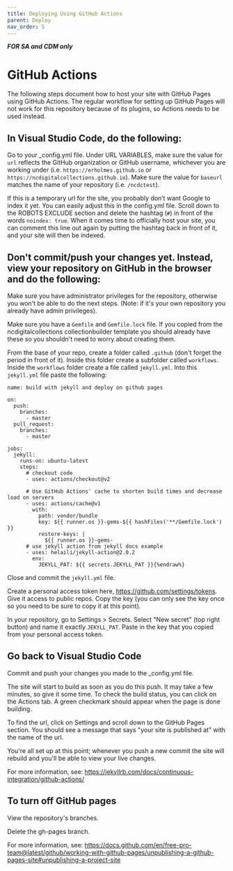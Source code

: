 ```yaml
---
title: Deploying Using GitHub Actions
parent: Deploy
nav_order: 5
---
```


***FOR SA and CDM only***

# GitHub Actions

The following steps document how to host your site with GitHub Pages using GitHub Actions. 
The regular workflow for setting up GitHub Pages will not work for this repository because of its plugins, so Actions needs to be used instead.

## In Visual Studio Code, do the following:

Go to your _config.yml file. 
Under URL VARIABLES, make sure the value for `url` reflects the GitHub organization or GitHub username, whichever you are working under (i.e. `https://erholmes.github.io` or `https://ncdigitalcollections.github.io`). 
Make sure the value for `baseurl` matches the name of your repository (i.e. `/ncdctest`).
 
If this is a temporary url for the site, you probably don’t want Google to index it yet. 
You can easily adjust this in the config.yml file. 
Scroll down to the ROBOTS EXCLUDE section and delete the hashtag (`#`) in front of the words `noindex: true`. 
When it comes time to officially host your site, you can comment this line out again by putting the hashtag back in front of it, and your site will then be indexed.

## Don't commit/push your changes yet. Instead, view your repository on GitHub in the browser and do the following:

Make sure you have administrator privileges for the repository, otherwise you won't be able to do the next steps.
(Note: if it's your own repository you already have admin privileges).

Make sure you have a `Gemfile` and `Gemfile.lock` file. If you copied from the ncdigitalcollections collectionbuilder template you should already have these so you shouldn't need to worry about creating them.

From the base of your repo, create a folder called `.github` (don't forget the period in front of it).
Inside this folder create a subfolder called `workflows`.
Inside the `workflows` folder create a file called `jekyll.yml`.
Into this `jekyll.yml` file paste the following:

```{%raw%}
name: build with jekyll and deploy on github pages

on:
  push: 
    branches: 
      - master
  pull_request:
    branches: 
      - master

jobs:
  jekyll:
    runs-on: ubuntu-latest
    steps:
      # checkout code
      - uses: actions/checkout@v2

      # Use GitHub Actions' cache to shorten build times and decrease load on servers
      - uses: actions/cache@v1
        with:
          path: vendor/bundle
          key: ${{ runner.os }}-gems-${{ hashFiles('**/Gemfile.lock') }}
          restore-keys: |
            ${{ runner.os }}-gems-
      # use jekyll action from jekyll docs example
      - uses: helaili/jekyll-action@2.0.2
        env:
          JEKYLL_PAT: ${{ secrets.JEKYLL_PAT }}{%endraw%}
```

Close and commit the `jekyll.yml` file.

Create a personal access token here, https://github.com/settings/tokens.
Give it access to public repos.
Copy the key (you can only see the key once so you need to be sure to copy it at this point).

In your repository, go to Settings > Secrets. 
Select "New secret" (top right button) and name it exactly `JEKYLL_PAT`.
Paste in the key that you copied from your personal access token.

## Go back to Visual Studio Code

Commit and push your changes you made to the _config.yml file.
 
The site will start to build as soon as you do this push. 
It may take a few minutes, so give it some time. 
To check the build status, you can click on the Actions tab.
A green checkmark should appear when the page is done building.

To find the url, click on Settings and scroll down to the GitHub Pages section.
You should see a message that says "your site is published at" with the name of the url.

You're all set up at this point; whenever you push a new commit the site will rebuild and you'll be able to view your live changes.

For more information, see: <https://jekyllrb.com/docs/continuous-integration/github-actions/>

## To turn off GitHub pages

View the repository's branches.

Delete the gh-pages branch.

For more information, see: <https://docs.github.com/en/free-pro-team@latest/github/working-with-github-pages/unpublishing-a-github-pages-site#unpublishing-a-project-site>